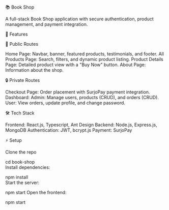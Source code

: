 📚 Book Shop

A full-stack Book Shop application with secure authentication, product management, and payment integration.

🚀 Features

🔹 Public Routes

Home Page: Navbar, banner, featured products, testimonials, and footer.
All Products Page: Search, filters, and dynamic product listing.
Product Details Page: Detailed product view with a "Buy Now" button.
About Page: Information about the shop.

🔒 Private Routes

Checkout Page: Order placement with SurjoPay payment integration.
Dashboard:
Admin: Manage users, products (CRUD), and orders (CRUD).
User: View orders, update profile, and change password.

🛠️ Tech Stack

Frontend: React.js, Typescript, Ant Design
Backend: Node.js, Express.js, MongoDB
Authentication: JWT, bcrypt.js
Payment: SurjoPay

⚡ Setup

Clone the repo

cd book-shop  
Install dependencies:

npm install  
Start the server:

npm start
Open the frontend:

npm start
